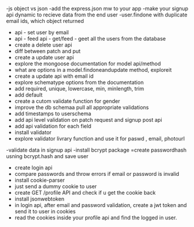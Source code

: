 -js object vs json 
-add the express.json mw to your app
-make your signup api dynamic to recieve data from the end user
-user.findone with duplicate email ids, which object returned
- api - set user by email
- api - feed api - get/feed - geet all the users from the database
- create a delete user api
- diff between patch and put 
- create a update user api
- explore the mongoose documentation for model api/method
- what are options in a model.findoneandupdate method, exploreit 
- create a update api with email id
- explore schematype options from the documentation
- add required, unique, lowercase, min, minlength, trim
- add default
- create a cutom validate function for gender
- improve the db schemaa pull all appropriate validations
- add timestamps to userschema
- add api level validation on patch request and signup post api
- add api validation for each field 
- install validator
- explore validator livrary function and use it for paswd , email, photourl

-validate data in signup api
-install bcrypt package
=create passwordhash usning bcrypt.hash and save user 
- create login api
- compare passwords and throw errors if email or password is invalid
- install cookie-parser
- just send a dummy cookie to user
- create GET /profile API and check if u get the  cookie back
- install jsonwebtoken
- in login api, after email and password validation, create a jwt token and send it to user in cookies
- read the cookies inside your profile api and find the logged in user.